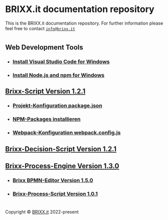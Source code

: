 # BRIXX.it documentation repository

This is the BRIXX.it documentation repository. For further information please feel free to contact [`info@brixx.it`](info@brixx.it)

#

## Web Development Tools

-   ### [Install Visual Studio Code for Windows](./docs/VSCode-install.md)
-   ### [Install Node.js and npm for Windows](./docs/Nodejs-install.md)

## [Brixx-Script Version 1.2.1](./brixx-script/README.md)

-   ### [Projekt-Konfiguration package.json](./docs/NPM-config.md)
-   ### [NPM-Packages installieren](./docs/NPM-install.md)
-   ### [Webpack-Konfiguration webpack.config.js](./docs/Webpack-config.md)

## [Brixx-Decision-Script Version 1.2.1](./brixx-decision-script/README.md)

## [Brixx-Process-Engine Version 1.3.0](./brixx-process-engine/README.md)

-   ### [Brixx BPMN-Editor Version 1.5.0](./brixx-bpmn-editor/README.md)
-   ### [Brixx-Process-Script Version 1.0.1](./brixx-process-script/README.md)


#

Copyright © [BRIXX.it](http://www.brixx.it) 2022-present
